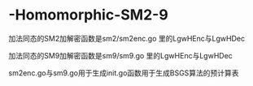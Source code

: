 # -Homomorphic-SM2-9

加法同态的SM2加解密函数是sm2/sm2enc.go 里的LgwHEnc与LgwHDec


加法同态的SM9加解密函数是sm9/sm9.go 里的LgwHEnc与LgwHDec


sm2enc.go与sm9.go用于生成init.go函数用于生成BSGS算法的预计算表
